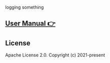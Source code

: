 logging something 


[User Manual 👉](_doc/Manual.md)
--------------------------------------------------




License
-------

Apache License 2.0.
Copyright (c) 2021-present 
